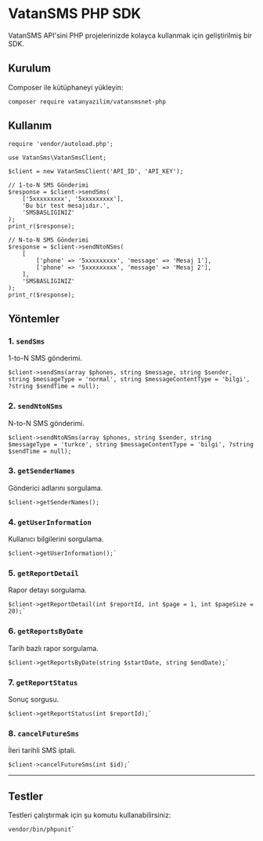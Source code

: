 
# VatanSMS PHP SDK

VatanSMS API'sini PHP projelerinizde kolayca kullanmak için geliştirilmiş bir SDK.

## Kurulum

Composer ile kütüphaneyi yükleyin:

    composer require vatanyazilim/vatansmsnet-php
## Kullanım

    require 'vendor/autoload.php';
    
    use VatanSms\VatanSmsClient;
    
    $client = new VatanSmsClient('API_ID', 'API_KEY');
    
    // 1-to-N SMS Gönderimi
    $response = $client->sendSms(
        ['5xxxxxxxxx', '5xxxxxxxxx'],
        'Bu bir test mesajıdır.',
        'SMSBASLIGINIZ'
    );
    print_r($response);
    
    // N-to-N SMS Gönderimi
    $response = $client->sendNtoNSms(
        [
            ['phone' => '5xxxxxxxxx', 'message' => 'Mesaj 1'],
            ['phone' => '5xxxxxxxxx', 'message' => 'Mesaj 2'],
        ],
        'SMSBASLIGINIZ'
    );
    print_r($response);
## Yöntemler
### 1. `sendSms`

1-to-N SMS gönderimi.

    $client->sendSms(array $phones, string $message, string $sender, string $messageType = 'normal', string $messageContentType = 'bilgi', ?string $sendTime = null);
### 2. `sendNtoNSms`

N-to-N SMS gönderimi.

    $client->sendNtoNSms(array $phones, string $sender, string $messageType = 'turkce', string $messageContentType = 'bilgi', ?string $sendTime = null);
    
  ### 3. `getSenderNames`

Gönderici adlarını sorgulama.

    $client->getSenderNames();

### 4. `getUserInformation`

Kullanıcı bilgilerini sorgulama.


    $client->getUserInformation();` 

### 5. `getReportDetail`

Rapor detayı sorgulama.

    $client->getReportDetail(int $reportId, int $page = 1, int $pageSize = 20);` 

### 6. `getReportsByDate`

Tarih bazlı rapor sorgulama.

    $client->getReportsByDate(string $startDate, string $endDate);` 

### 7. `getReportStatus`

Sonuç sorgusu.

    $client->getReportStatus(int $reportId);` 

### 8. `cancelFutureSms`

İleri tarihli SMS iptali.

    $client->cancelFutureSms(int $id);` 

----------

## Testler

Testleri çalıştırmak için şu komutu kullanabilirsiniz:

    vendor/bin/phpunit`





